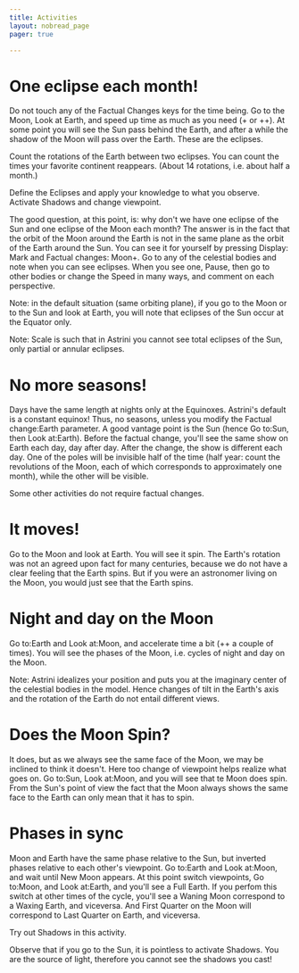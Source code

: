 ```yaml
---
title: Activities  
layout: nobread_page 
pager: true

---
```


One eclipse each month!
=======================

Do not touch any of the Factual Changes keys for the time being. Go to the Moon, Look at Earth, and speed up time as much as you need (+ or ++). At some point you will see the Sun pass behind the Earth, and after a while the shadow of the Moon will pass over the Earth. These are the eclipses. 

Count the rotations of the Earth between two eclipses.  You can count the times your favorite continent reappears. (About 14 rotations, i.e. about half a month.)

Define the Eclipses and apply your knowledge to what you observe. Activate Shadows and change viewpoint.

The good question, at this point, is: why don't we have one eclipse of the Sun and one eclipse of the Moon each month? The answer is in the fact that the orbit of the Moon around the Earth is not in the same plane as the orbit of the Earth around the Sun. You can see it for yourself by pressing Display: Mark and Factual changes: Moon+. Go to any of the celestial bodies and note when you can see eclipses. When you see one, Pause, then go to other bodies or change the Speed in many ways, and comment on each perspective.

Note: in the default situation (same orbiting plane), if you go to the Moon or to the Sun and look at Earth, you will note that eclipses of the Sun occur at the Equator only.

Note: Scale is such that in Astrini you cannot see total eclipses of the Sun, only partial or annular eclipses. 


No more seasons!
================

Days have the same length at nights only at the Equinoxes. Astrini's default is a constant equinox! Thus, no seasons, unless you modify the Factual change:Earth parameter. A good vantage point is the Sun (hence Go to:Sun, then Look at:Earth). Before the factual change, you'll see the same show on Earth each day, day after day. After the change, the show is different each day. One of the poles will be invisible half of the time (half year: count the revolutions of the Moon, each of which corresponds to approximately one month), while the other will be visible. 


Some other activities do not require factual changes.

It moves!
=========

Go to the Moon and look at Earth. You will see it spin. The Earth's rotation was not an agreed upon fact for many centuries, because we do not have a clear feeling that the Earth spins. But if you were an astronomer living on the Moon, you would just see that the Earth spins. 


Night and day on the Moon
=========================

Go to:Earth and Look at:Moon, and accelerate time a bit (++ a couple of times). You will see the phases of the Moon, i.e. cycles of  night and day on the Moon.

Note: Astrini idealizes your position and puts you at the imaginary center of the celestial bodies in the model. Hence changes of tilt in the Earth's axis and the rotation of the Earth do not entail different views.

Does the Moon Spin?
===================

It does, but as we always see the same face of the Moon, we may be inclined to think it doesn't. Here too change of viewpoint helps realize what goes on. Go to:Sun, Look at:Moon, and you will see that te Moon does spin. From the Sun's point of view the fact that the Moon always shows the same face to the Earth can only mean that it has to spin. 

Phases in sync
==============

Moon and Earth have the same phase relative to the Sun, but inverted phases relative to each other's viewpoint. Go to:Earth and Look at:Moon, and wait until New Moon appears. At this point switch viewpoints, Go to:Moon, and Look at:Earth, and you'll see a Full Earth. If you perfom this switch at other times of the cycle, you'll see a Waning Moon correspond to a Waxing Earth, and viceversa. And First Quarter on the Moon will correspond to Last Quarter on Earth, and viceversa.

Try out Shadows in this activity.

Observe that if you go to the Sun, it is pointless to activate Shadows. You are the source of light, therefore you cannot see the shadows you cast!
